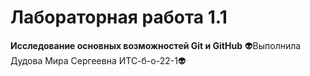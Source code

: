 # Лабораторная работа 1.1
__Исследование основных возможностей Git и GitHub__
:alien:Выполнила Дудова Мира Сергеевна ИТС-б-о-22-1:alien:

